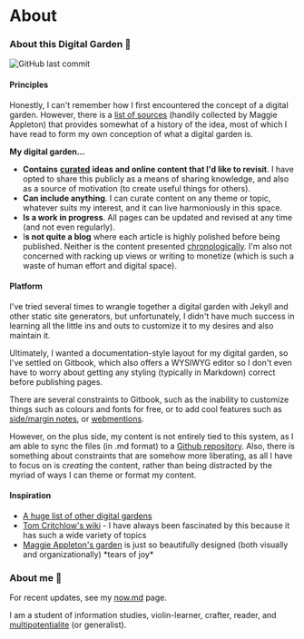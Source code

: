 # About

### About this Digital Garden 🌱

<img src="https://img.shields.io/github/last-commit/EyebrowHairs/digital-garden" alt="GitHub last commit" data-size="line">

#### Principles

Honestly, I can't remember how I first encountered the concept of a digital garden. However, there is a [list of sources](https://github.com/MaggieAppleton/digital-gardeners) (handily collected by Maggie Appleton) that provides somewhat of a history of the idea, most of which I have read to form my own conception of what a digital garden is.&#x20;

**My digital garden...**

* **Contains** [**curated**](https://joelhooks.com/digital-garden) **ideas and online content that I'd like to revisit**. I have opted to share this publicly as a means of sharing knowledge, and also as a source of motivation (to create useful things for others).
* **Can include anything**. I can curate content on any theme or topic, whatever suits my interest, and it can live harmoniously in this space.
* **Is a work in progress**. All pages can be updated and revised at any time (and not even regularly).
* I**s not quite a blog** where each article is highly polished before being published. Neither is the content presented [chronologically](https://stackingthebricks.com/how-blogs-broke-the-web/). I'm also not concerned with racking up views or writing to monetize (which is such a waste of human effort and digital space).

#### Platform

I've tried several times to wrangle together a digital garden with Jekyll and other static site generators, but unfortunately, I didn't have much success in learning all the little ins and outs to customize it to my desires and also maintain it.&#x20;

Ultimately, I wanted a documentation-style layout for my digital garden, so I've settled on Gitbook, which also offers a WYSIWYG editor so I don't even have to worry about getting any styling (typically in Markdown) correct before publishing pages.

There are several constraints to Gitbook, such as the inability to customize things such as colours and fonts for free, or to add cool features such as [side/margin notes](https://www.gwern.net/Sidenotes), or [webmentions](https://indieweb.org/Webmention).

However, on the plus side, my content is not entirely tied to this system, as I am able to sync the files (in .md format) to a [Github repository](https://github.com/EyebrowHairs/digital-garden). Also, there is something about constraints that are somehow more liberating, as all I have to focus on is _creating_ the content, rather than being distracted by the myriad of ways I can theme or format my content.

#### Inspiration

* [A huge list of other digital gardens](https://github.com/lyz-code/best-of-digital-gardens)
* [Tom Critchlow's wiki](https://tomcritchlow.com/wiki/) - I have always been fascinated by this because it has such a wide variety of topics
* [Maggie Appleton's garden](https://maggieappleton.com/garden) is just so beautifully designed (both visually and organizationally) \*tears of joy\*

### About me 👋

For recent updates, see my [now.md](now.md "mention") page.

I am a student of information studies, violin-learner, crafter, reader, and [multipotentialite](https://en.wikipedia.org/wiki/Multipotentiality) (or generalist).&#x20;

